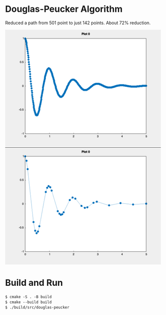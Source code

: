 # Douglas-Peucker Algorithm

Reduced a path from 501 point to just 142 points. About 72% reduction.

![501Points](output/501Points.png)
![142Points](output/142Points.png)


# Build and Run
`$ cmake -S . -B build`  
`$ cmake --build build`  
`$ ./build/src/douglas-peucker`  